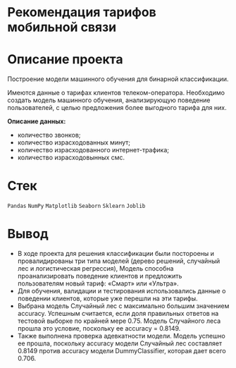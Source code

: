 # Рекомендация тарифов мобильной связи
# Описание проекта 

Построение модели машинного обучения для бинарной классификации.

Имеются данные о тарифах клиентов телеком-оператора. Необходимо создать модель машинного обучения, анализирующую поведение пользователей, 
с целью предложения более выгодного тарифа для них. 

**Описание данных:**

- количество звонков;
- количество израсходованных минут;
- количество израсходованного интернет-трафика;
- количество израсходовынных смс.

# Стек

`Pandas` `NumPy` `Matplotlib` `Seaborn` `Sklearn` `Joblib`

# Вывод 
- В ходе проекта для решения классификации были постороены и провалидированы три типа моделей (дерево решений, случайный лес и логистическая регрессия), Модель способна проанализировать поведение клиентов и предложить пользователям новый тариф: «Смарт» или «Ультра».
- Для обучения, валидации и тестирования использовались данные о поведении клиентов, которые уже перешли на эти тарифы. 
- Выбрана модель Случайный лес с максимально большим значением accuracy. Успешным считается, если доля правильных ответов на тестовой выборке по крайней мере 0.75. Модель Случайного леса прошла это условие, поскольку ее accuracy = 0.8149.
- Также выполнена проверка адевкатности модели. Модель успешно ее прошла,  поскольку accuracy модели Случайный лес составляет 0.8149 против accuracy модели DummyClassifier, которая дает всего 0.706.
